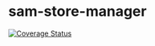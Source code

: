 # sam-store-manager
[![Coverage Status](https://coveralls.io/repos/github/walsamlee/sam-store-manager/badge.svg?branch=ch-integrate-coveralls-161492975)](https://coveralls.io/github/walsamlee/sam-store-manager?branch=ch-integrate-coveralls-161492975)
